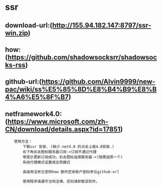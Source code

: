 # ssr
## download-url:(http://155.94.182.147:8797/ssr-win.zip)
## how:(https://github.com/shadowsocksrr/shadowsocks-rss)
## github-url:(https://github.com/Alvin9999/new-pac/wiki/ss%E5%85%8D%E8%B4%B9%E8%B4%A6%E5%8F%B7)
## netframework4.0:(https://www.microsoft.com/zh-CN/download/details.aspx?id=17851)
		使用方法：
			下载ssr 安装. (缺少.net4.0 的点击上面4.0安装.)
			右下角右击图标服务器订阅->订阅不通过代理
			等提示更新订阅成功，右击图标选择服务器->(随便选择一个)
			系统代理模式设置成全局模式
			
			高级用法参见官网how 额外空余账户密码参见github-url

			使用程序请遵守当地法律。否则请卸载该软件。
		
